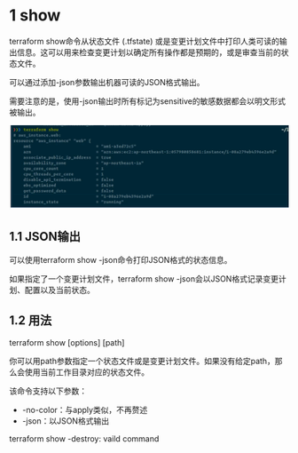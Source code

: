 


# 1 show

terraform show命令从状态文件 (.tfstate)  或是变更计划文件中打印人类可读的输出信息。这可以用来检查变更计划以确定所有操作都是预期的，或是审查当前的状态文件。

可以通过添加-json参数输出机器可读的JSON格式输出。

需要注意的是，使用-json输出时所有标记为sensitive的敏感数据都会以明文形式被输出。

![](image/Pasted%20image%2020231107113205.png)

## 1.1 JSON输出

可以使用terraform show -json命令打印JSON格式的状态信息。

如果指定了一个变更计划文件，terraform show -json会以JSON格式记录变更计划、配置以及当前状态。

## 1.2 用法

terraform show [options] [path]

你可以用path参数指定一个状态文件或是变更计划文件。如果没有给定path，那么会使用当前工作目录对应的状态文件。

该命令支持以下参数：

- -no-color：与apply类似，不再赘述
- -json：以JSON格式输出


 terraform show -destroy: vaild command 
